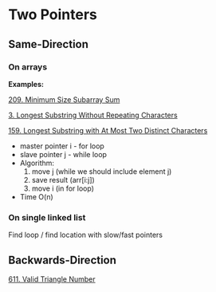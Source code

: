 # Two Pointers

## Same-Direction

### On arrays

__Examples:__

[209. Minimum Size Subarray Sum](https://leetcode.com/problems/minimum-size-subarray-sum/)

[3. Longest Substring Without Repeating Characters](https://leetcode.com/problems/longest-substring-without-repeating-characters/)

[159. Longest Substring with At Most Two Distinct Characters](https://leetcode.com/problems/longest-substring-with-at-most-two-distinct-characters/)

* master pointer i - for loop
* slave pointer j - while loop
* Algorithm:
  1. move j (while we should include element j)
  2. save result (arr[i:j])
  3. move i (in for loop)
* Time O(n)

### On single linked list
Find loop / find location with slow/fast pointers

## Backwards-Direction


[611. Valid Triangle Number](https://leetcode.com/problems/valid-triangle-number/)
